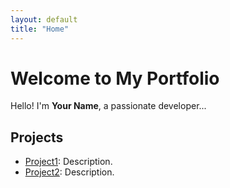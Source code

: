 ```yaml
---
layout: default
title: "Home"
---
```


# Welcome to My Portfolio

Hello! I'm **Your Name**, a passionate developer...

## Projects

- [Project1](URL): Description.
- [Project2](URL): Description.
